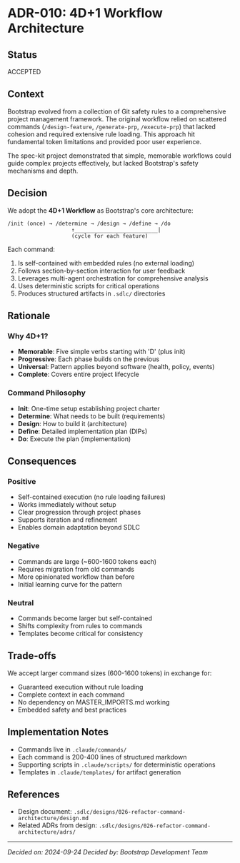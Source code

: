 # ADR-010: 4D+1 Workflow Architecture

## Status
ACCEPTED

## Context
Bootstrap evolved from a collection of Git safety rules to a comprehensive project management framework. The original workflow relied on scattered commands (`/design-feature`, `/generate-prp`, `/execute-prp`) that lacked cohesion and required extensive rule loading. This approach hit fundamental token limitations and provided poor user experience.

The spec-kit project demonstrated that simple, memorable workflows could guide complex projects effectively, but lacked Bootstrap's safety mechanisms and depth.

## Decision
We adopt the **4D+1 Workflow** as Bootstrap's core architecture:

```
/init (once) → /determine → /design → /define → /do
                    ↑__________________________|
                    (cycle for each feature)
```

Each command:
1. Is self-contained with embedded rules (no external loading)
2. Follows section-by-section interaction for user feedback
3. Leverages multi-agent orchestration for comprehensive analysis
4. Uses deterministic scripts for critical operations
5. Produces structured artifacts in `.sdlc/` directories

## Rationale

### Why 4D+1?
- **Memorable**: Five simple verbs starting with 'D' (plus init)
- **Progressive**: Each phase builds on the previous
- **Universal**: Pattern applies beyond software (health, policy, events)
- **Complete**: Covers entire project lifecycle

### Command Philosophy
- **Init**: One-time setup establishing project charter
- **Determine**: What needs to be built (requirements)
- **Design**: How to build it (architecture)
- **Define**: Detailed implementation plan (DIPs)
- **Do**: Execute the plan (implementation)

## Consequences

### Positive
- Self-contained execution (no rule loading failures)
- Works immediately without setup
- Clear progression through project phases
- Supports iteration and refinement
- Enables domain adaptation beyond SDLC

### Negative
- Commands are large (~600-1600 tokens each)
- Requires migration from old commands
- More opinionated workflow than before
- Initial learning curve for the pattern

### Neutral
- Commands become larger but self-contained
- Shifts complexity from rules to commands
- Templates become critical for consistency

## Trade-offs
We accept larger command sizes (600-1600 tokens) in exchange for:
- Guaranteed execution without rule loading
- Complete context in each command
- No dependency on MASTER_IMPORTS.md working
- Embedded safety and best practices

## Implementation Notes
- Commands live in `.claude/commands/`
- Each command is 200-400 lines of structured markdown
- Supporting scripts in `.claude/scripts/` for deterministic operations
- Templates in `.claude/templates/` for artifact generation

## References
- Design document: `.sdlc/designs/026-refactor-command-architecture/design.md`
- Related ADRs from design: `.sdlc/designs/026-refactor-command-architecture/adrs/`

---
*Decided on: 2024-09-24*
*Decided by: Bootstrap Development Team*